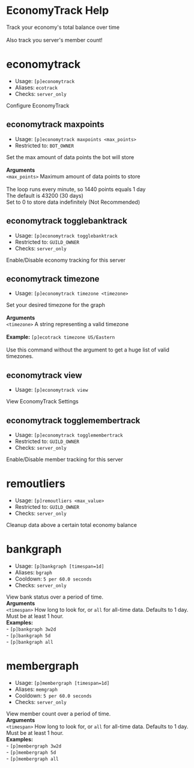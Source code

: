 # EconomyTrack Help

Track your economy's total balance over time<br/><br/>Also track you server's member count!

# economytrack
 - Usage: `[p]economytrack `
 - Aliases: `ecotrack`
 - Checks: `server_only`

Configure EconomyTrack

## economytrack maxpoints
 - Usage: `[p]economytrack maxpoints <max_points> `
 - Restricted to: `BOT_OWNER`

Set the max amount of data points the bot will store<br/><br/>**Arguments**<br/>`<max_points>` Maximum amount of data points to store<br/><br/>The loop runs every minute, so 1440 points equals 1 day<br/>The default is 43200 (30 days)<br/>Set to 0 to store data indefinitely (Not Recommended)

## economytrack togglebanktrack
 - Usage: `[p]economytrack togglebanktrack `
 - Restricted to: `GUILD_OWNER`
 - Checks: `server_only`

Enable/Disable economy tracking for this server

## economytrack timezone
 - Usage: `[p]economytrack timezone <timezone> `

Set your desired timezone for the graph<br/><br/>**Arguments**<br/>`<timezone>` A string representing a valid timezone<br/><br/>**Example:** `[p]ecotrack timezone US/Eastern`<br/><br/>Use this command without the argument to get a huge list of valid timezones.

## economytrack view
 - Usage: `[p]economytrack view `

View EconomyTrack Settings

## economytrack togglemembertrack
 - Usage: `[p]economytrack togglemembertrack `
 - Restricted to: `GUILD_OWNER`
 - Checks: `server_only`

Enable/Disable member tracking for this server

# remoutliers
 - Usage: `[p]remoutliers <max_value> `
 - Restricted to: `GUILD_OWNER`
 - Checks: `server_only`

Cleanup data above a certain total economy balance

# bankgraph
 - Usage: `[p]bankgraph [timespan=1d] `
 - Aliases: `bgraph`
 - Cooldown: `5 per 60.0 seconds`
 - Checks: `server_only`

View bank status over a period of time.<br/>**Arguments**<br/>`<timespan>` How long to look for, or `all` for all-time data. Defaults to 1 day.<br/>Must be at least 1 hour.<br/>**Examples:**<br/>    - `[p]bankgraph 3w2d`<br/>    - `[p]bankgraph 5d`<br/>    - `[p]bankgraph all`

# membergraph
 - Usage: `[p]membergraph [timespan=1d] `
 - Aliases: `memgraph`
 - Cooldown: `5 per 60.0 seconds`
 - Checks: `server_only`

View member count over a period of time.<br/>**Arguments**<br/>`<timespan>` How long to look for, or `all` for all-time data. Defaults to 1 day.<br/>Must be at least 1 hour.<br/>**Examples:**<br/>    - `[p]membergraph 3w2d`<br/>    - `[p]membergraph 5d`<br/>    - `[p]membergraph all`

